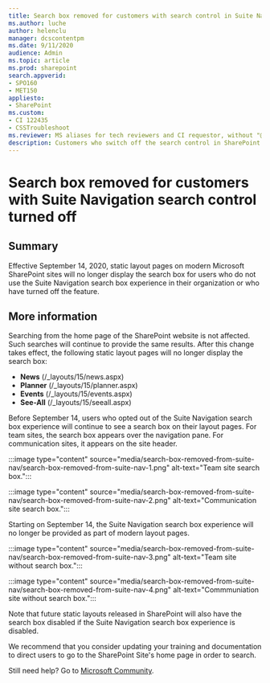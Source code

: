 ```yaml
---
title: Search box removed for customers with search control in Suite Nav turned off
ms.author: luche
author: helenclu
manager: dcscontentpm
ms.date: 9/11/2020
audience: Admin
ms.topic: article
ms.prod: sharepoint
search.appverid:
- SPO160
- MET150
appliesto:
- SharePoint
ms.custom: 
- CI 122435
- CSSTroubleshoot 
ms.reviewer: MS aliases for tech reviewers and CI requestor, without "@microsoft.com".  
description: Customers who switch off the search control in SharePoint Suite Navigation will no longer see the search box. 
---
```


# Search box removed for customers with Suite Navigation search control turned off

## Summary

Effective September 14, 2020, static layout pages on modern Microsoft SharePoint sites will no longer display the search box for users who do not use the Suite Navigation search box experience in their organization or who have turned off the feature.

## More information

Searching from the home page of the SharePoint website is not affected. Such searches will continue to provide the same results.
After this change takes effect, the following static layout pages will no longer display the search box:

- **News** (/_layouts/15/news.aspx)
- **Planner** (/_layouts/15/planner.aspx)
- **Events** (/_layouts/15/events.aspx)
- **See-All** (/_layouts/15/seeall.aspx)

Before September 14, users who opted out of the Suite Navigation search box experience will continue to see a search box on their layout pages. For team sites, the search box appears over the navigation pane. For communication sites, it appears on the site header.

:::image type="content" source="media/search-box-removed-from-suite-nav/search-box-removed-from-suite-nav-1.png" alt-text="Team site search box.":::

:::image type="content" source="media/search-box-removed-from-suite-nav/search-box-removed-from-suite-nav-2.png" alt-text="Communication site search box.":::

Starting on September 14, the Suite Navigation search box experience will no longer be provided as part of modern layout pages.
 
:::image type="content" source="media/search-box-removed-from-suite-nav/search-box-removed-from-suite-nav-3.png" alt-text="Team site without search box.":::

:::image type="content" source="media/search-box-removed-from-suite-nav/search-box-removed-from-suite-nav-4.png" alt-text="Commmuniation site without search box.":::

Note that future static layouts released in SharePoint will also have the search box disabled if the Suite Navigation search box experience is disabled. 

We recommend that you consider updating your training and documentation to direct users to go to the SharePoint Site's home page in order to search.


Still need help? Go to [Microsoft Community](https://answers.microsoft.com/).